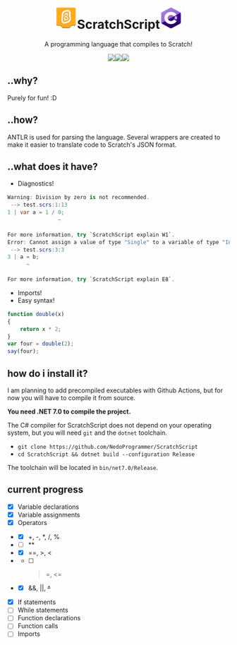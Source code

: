 <div align="center">
<h1><img src="https://github.com/NedoProgrammer/ScratchScript/blob/master/Images/ScratchLogo.png?raw=true" width=50 height=50>ScratchScript<img src="https://github.com/NedoProgrammer/ScratchScript/blob/master/Images/CSharp.png?raw=true" width=50 height=50></h1><p>A programming language that compiles to Scratch!</p>
<img src="https://img.shields.io/github/languages/top/NedoProgrammer/ScratchScript"><img src="https://img.shields.io/github/languages/code-size/NedoProgrammer/ScratchScript"><img src="https://img.shields.io/github/license/NedoProgrammer/ScratchScript">
</div>

## ..why?

Purely for fun! :D

## ..how?

ANTLR is used for parsing the language. Several wrappers are created to make it easier to translate code to Scratch's
JSON format.

## ..what does it have?

- Diagnostics!

```csharp
Warning: Division by zero is not recommended.
 --> test.scrs:1:13
1 | var a = 1 / 0;
                ~

For more information, try `ScratchScript explain W1`.
Error: Cannot assign a value of type "Single" to a variable of type "Int32".
 --> test.scrs:3:3
3 | a = b;
      ~

For more information, try `ScratchScript explain E8`.
```

- Imports!
- Easy syntax!

```js
function double(x)
{
	return x * 2;
}
var four = double(2);
say(four);
```

## how do i install it?

I am planning to add precompiled executables with Github Actions, but for now you will have to compile it from source.

**You need .NET 7.0 to compile the project.**

The C# compiler for ScratchScript does not depend on your operating system, but you will need `git` and the `dotnet`
toolchain.

- `git clone https://github.com/NedoProgrammer/ScratchScript`
- `cd ScratchScript && dotnet build --configuration Release`

The toolchain will be located in `bin/net7.0/Release`.

## current progress

- [x] Variable declarations
- [x] Variable assignments
- [x] Operators
-
    - [x] +, -, *, /, %
-
    - [ ] **
-
    - [x] ==, >, <
-
    - [ ] > =, <=
-
    - [x] &&, ||, <del>^</del>
- [x] If statements
- [ ] While statements
- [ ] Function declarations
- [ ] Function calls
- [ ] Imports
